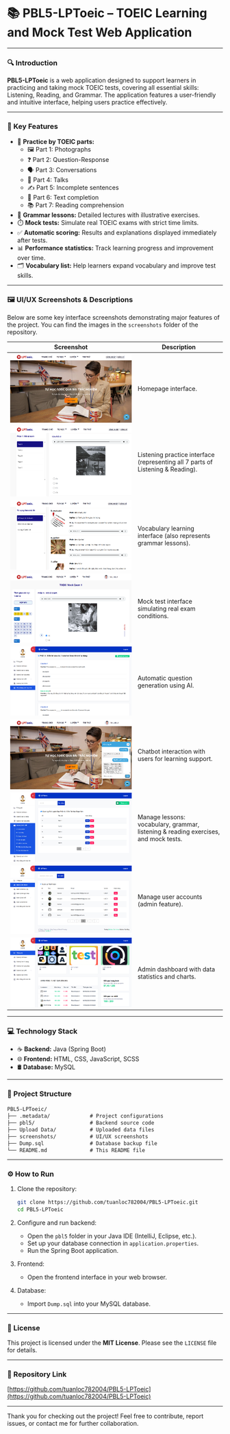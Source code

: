 
# 📚 PBL5-LPToeic – TOEIC Learning and Mock Test Web Application

---

### 🔍 Introduction

**PBL5-LPToeic** is a web application designed to support learners in practicing and taking mock TOEIC tests, covering all essential skills: Listening, Reading, and Grammar. The application features a user-friendly and intuitive interface, helping users practice effectively.

---

### 🚀 Key Features

- 📝 **Practice by TOEIC parts:**
  - 🖼️ Part 1: Photographs
  - ❓ Part 2: Question-Response
  - 🗣️ Part 3: Conversations
  - 📢 Part 4: Talks
  - ✍️ Part 5: Incomplete sentences
  - 📄 Part 6: Text completion
  - 📚 Part 7: Reading comprehension
- 📖 **Grammar lessons:** Detailed lectures with illustrative exercises.
- ⏱️ **Mock tests:** Simulate real TOEIC exams with strict time limits.
- ✅ **Automatic scoring:** Results and explanations displayed immediately after tests.
- 📊 **Performance statistics:** Track learning progress and improvement over time.
- 🗂️ **Vocabulary list:** Help learners expand vocabulary and improve test skills.

---

### 🖼️ UI/UX Screenshots & Descriptions

Below are some key interface screenshots demonstrating major features of the project. You can find the images in the `screenshots` folder of the repository.

| Screenshot                | Description                                              |
|---------------------------|----------------------------------------------------------|
| ![Home](screenshots/home.png)                                    | Homepage interface.                                       |
| ![Listening Practice](screenshots/listening.png)                 | Listening practice interface (representing all 7 parts of Listening & Reading). |
| ![Vocabulary](screenshots/vocabulary.png)                        | Vocabulary learning interface (also represents grammar lessons). |
| ![Mock Exam](screenshots/mock-exam.png)                          | Mock test interface simulating real exam conditions.      |
| ![AI Question Generation](screenshots/ai.png)                    | Automatic question generation using AI.                   |
| ![Chatbot](screenshots/chatbot.png)                              | Chatbot interaction with users for learning support.     |
| ![Exercise Management](screenshots/exercise-management.png)      | Manage lessons: vocabulary, grammar, listening & reading exercises, and mock tests. |
| ![Account Management](screenshots/account-management.png)         | Manage user accounts (admin feature).                    |
| ![Dashboard](screenshots/dashboard.png)                          | Admin dashboard with data statistics and charts.          |

---

### 💻 Technology Stack

- ☕ **Backend:** Java (Spring Boot)  
- 🌐 **Frontend:** HTML, CSS, JavaScript, SCSS  
- 🛢️ **Database:** MySQL  

---

### 📂 Project Structure

```
PBL5-LPToeic/
├── .metadata/             # Project configurations
├── pbl5/                  # Backend source code
├── Upload Data/           # Uploaded data files
├── screenshots/           # UI/UX screenshots
├── Dump.sql               # Database backup file
└── README.md              # This README file
```

---

### ⚙️ How to Run

1. Clone the repository:
   ```bash
   git clone https://github.com/tuanloc782004/PBL5-LPToeic.git
   cd PBL5-LPToeic
   ```

2. Configure and run backend:
   - Open the `pbl5` folder in your Java IDE (IntelliJ, Eclipse, etc.).
   - Set up your database connection in `application.properties`.
   - Run the Spring Boot application.

3. Frontend:
   - Open the frontend interface in your web browser.

4. Database:
   - Import `Dump.sql` into your MySQL database.

---

### 📝 License

This project is licensed under the **MIT License**. Please see the `LICENSE` file for details.

---

### 🔗 Repository Link

[https://github.com/tuanloc782004/PBL5-LPToeic](https://github.com/tuanloc782004/PBL5-LPToeic)

---

Thank you for checking out the project! Feel free to contribute, report issues, or contact me for further collaboration.

